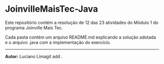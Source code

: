 # JoinvilleMaisTec-Java

Este repositório contém a resolução de 12 das 23 atividades do Módulo 1 do programa Joinville Mais Tec.

Cada pasta contém um arquivo README.md explicando a solução adotada e o arquivo .java com a implementação do exercício.

---
**Autor:** Luciano Limagit add .